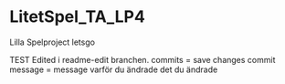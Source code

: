 
# LitetSpel_TA_LP4
Lilla Spelproject letsgo

TEST
Edited i readme-edit branchen.
commits = save changes
commit message = message varför du ändrade det du ändrade
